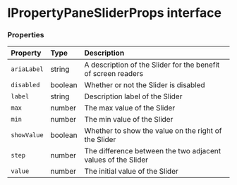 # IPropertyPaneSliderProps interface








### Properties

| Property	   | Type	| Description|
|:-------------|:-------|:-----------|
|`ariaLabel`      | string | A description of the Slider for the benefit of screen readers |
|`disabled`      | boolean | Whether or not the Slider is disabled |
|`label`      | string | Description label of the Slider |
|`max`      | number | The max value of the Slider |
|`min`      | number | The min value of the Slider |
|`showValue`      | boolean | Whether to show the value on the right of the Slider |
|`step`      | number | The difference between the two adjacent values of the Slider |
|`value`      | number | The initial value of the Slider |




